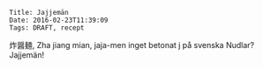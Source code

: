     Title: Jajjemän
    Date: 2016-02-23T11:39:09
    Tags: DRAFT, recept

炸醤麺, Zha jiang mian, jaja-men
inget betonat j på svenska
Nudlar? Jajjemän!

<!-- more -->
